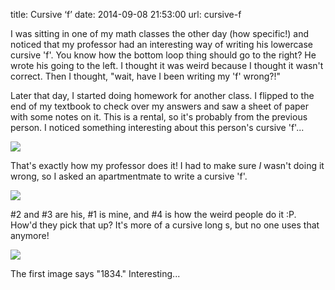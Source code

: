 title: Cursive ‘f’
date: 2014-09-08 21:53:00
url: cursive-f

I was sitting in one of my math classes the other day (how specific!)
and noticed that my professor had an interesting way of writing his
lowercase cursive 'f'. You know how the bottom loop thing should
go to the right? He wrote his going to the left. I thought it was
weird because I thought it wasn't correct. Then I thought, "wait,
have I been writing my 'f' wrong?!"

Later that day, I started doing homework for another class. I
flipped to the end of my textbook to check over my answers and saw
a sheet of paper with some notes on it. This is a rental, so it's
probably from the previous person. I noticed something interesting
about this person's cursive 'f'...

![](http://static.misfra.me/images/posts/cursive-f/f-note.jpg)

That's exactly how my professor does it! I had to make sure *I* wasn't
doing it wrong, so I asked an apartmentmate to write a cursive 'f'.

![](http://static.misfra.me/images/posts/cursive-f/f-post-it.jpg)

#2 and #3 are his, #1 is mine, and #4 is how the weird people do it :P.
How'd they pick that up? It's more of a cursive long s, but no one uses
that anymore!

![](http://static.misfra.me/images/posts/cursive-f/long-s-google.png)

The first image says "1834." Interesting...
